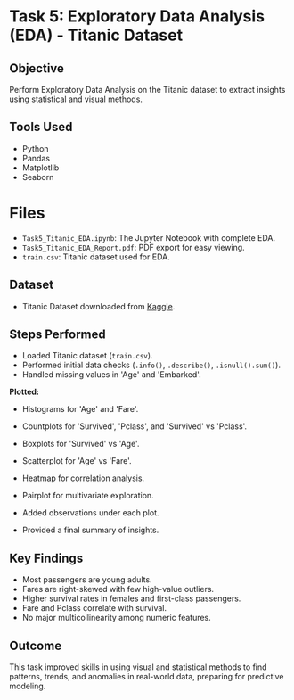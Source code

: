 # Task 5: Exploratory Data Analysis (EDA) - Titanic Dataset

## Objective
Perform Exploratory Data Analysis on the Titanic dataset to extract insights using statistical and visual methods.

## Tools Used
- Python
- Pandas
- Matplotlib
- Seaborn

# Files
- `Task5_Titanic_EDA.ipynb`: The Jupyter Notebook with complete EDA.
- `Task5_Titanic_EDA_Report.pdf`: PDF export for easy viewing.
- `train.csv`: Titanic dataset used for EDA.

## Dataset
- Titanic Dataset downloaded from [Kaggle](https://www.kaggle.com/c/titanic/data).


## Steps Performed
 - Loaded Titanic dataset (`train.csv`).  
 - Performed initial data checks (`.info()`, `.describe()`, `.isnull().sum()`).  
 - Handled missing values in 'Age' and 'Embarked'.

**Plotted:**
- Histograms for 'Age' and 'Fare'.
- Countplots for 'Survived', 'Pclass', and 'Survived' vs 'Pclass'.
- Boxplots for 'Survived' vs 'Age'.
- Scatterplot for 'Age' vs 'Fare'.
- Heatmap for correlation analysis.
- Pairplot for multivariate exploration.

- Added observations under each plot.  
- Provided a final summary of insights.

## Key Findings
- Most passengers are young adults.
- Fares are right-skewed with few high-value outliers.
- Higher survival rates in females and first-class passengers.
- Fare and Pclass correlate with survival.
- No major multicollinearity among numeric features.


## Outcome
This task improved skills in using visual and statistical methods to find patterns, trends, and anomalies in real-world data, preparing for predictive modeling.
